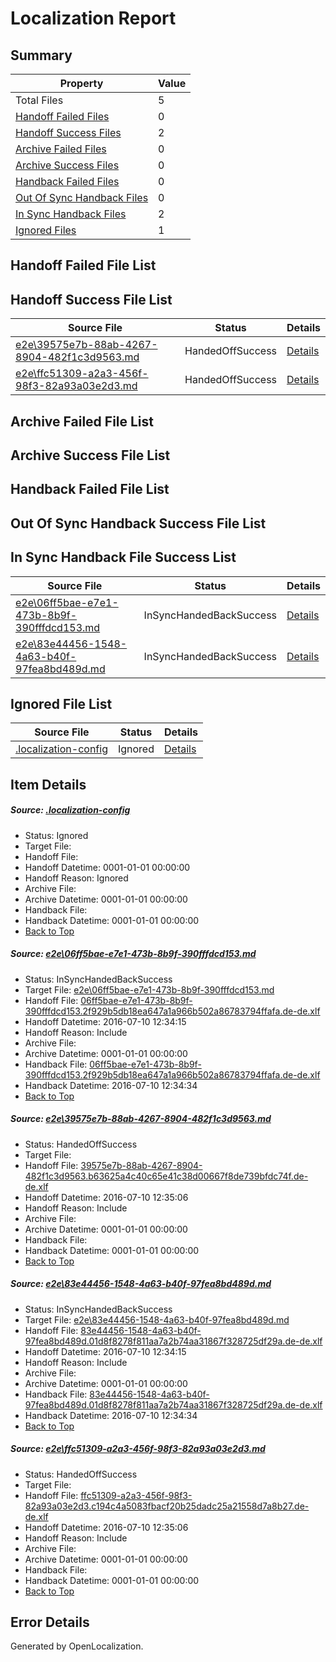 # <a name='report-top'></a> Localization Report

## Summary
 Property | Value 
 -------- | ----- 
 Total Files | 5
[ Handoff Failed Files ](#handoff-failed-list)| 0
[ Handoff Success Files ](#handoff-success-list)| 2
[ Archive Failed Files ](#archive-failed-list)| 0
[ Archive Success Files ](#archive-success-list)| 0
[ Handback Failed Files ](#handback-failed-list)| 0
[ Out Of Sync Handback Files ](#outofsync-handback-success-list)| 0
[ In Sync Handback Files ](#insync-handback-success-list)| 2
[ Ignored Files ](#ignored-list)| 1

## <a name='handoff-failed-list'></a> Handoff Failed File List

## <a name='handoff-success-list'></a> Handoff Success File List
 Source File | Status | Details 
 ----------- | ------ | ------- 
 [e2e\39575e7b-88ab-4267-8904-482f1c3d9563.md](https://github.com/OpenLocalizationTestOrg/oltest/blob/744881dff4ff4ea39b5bf0c84201465b4bd42cf8/e2e/39575e7b-88ab-4267-8904-482f1c3d9563.md) | HandedOffSuccess | [Details](#fc4103c50f90116f98eca19e64f1591f61d787872)
 [e2e\ffc51309-a2a3-456f-98f3-82a93a03e2d3.md](https://github.com/OpenLocalizationTestOrg/oltest/blob/744881dff4ff4ea39b5bf0c84201465b4bd42cf8/e2e/ffc51309-a2a3-456f-98f3-82a93a03e2d3.md) | HandedOffSuccess | [Details](#301fc5c90cd47decc57de9aae18b68dd0ed282c24)

## <a name='archive-failed-list'></a> Archive Failed File List

## <a name='archive-success-list'></a> Archive Success File List

## <a name='handback-failed-list'></a> Handback Failed File List

## <a name='outofsync-handback-success-list'></a> Out Of Sync Handback Success File List

## <a name='insync-handback-success-list'></a> In Sync Handback File Success List
 Source File | Status | Details 
 ----------- | ------ | ------- 
 [e2e\06ff5bae-e7e1-473b-8b9f-390fffdcd153.md](https://github.com/OpenLocalizationTestOrg/oltest/blob/956488af8e57ea64b60d19d2bc2a544b26cc310d/e2e/06ff5bae-e7e1-473b-8b9f-390fffdcd153.md) | InSyncHandedBackSuccess | [Details](#04843725a4937953d87d970145b0f5de0e2adc581)
 [e2e\83e44456-1548-4a63-b40f-97fea8bd489d.md](https://github.com/OpenLocalizationTestOrg/oltest/blob/956488af8e57ea64b60d19d2bc2a544b26cc310d/e2e/83e44456-1548-4a63-b40f-97fea8bd489d.md) | InSyncHandedBackSuccess | [Details](#84cf27cae2f8da472e05fc64ef200d17af4bf3153)

## <a name='ignored-list'></a> Ignored File List
 Source File | Status | Details 
 ----------- | ------ | ------- 
 [.localization-config](https://github.com/OpenLocalizationTestOrg/oltest/blob/744881dff4ff4ea39b5bf0c84201465b4bd42cf8/.localization-config) | Ignored | [Details](#3d4f252ac210baf56311d7e97dcc2db10974dbd20)

## Item Details
##### <a name='3d4f252ac210baf56311d7e97dcc2db10974dbd20'></a> Source: [.localization-config](https://github.com/OpenLocalizationTestOrg/oltest/blob/744881dff4ff4ea39b5bf0c84201465b4bd42cf8/.localization-config)
* Status: Ignored
* Target File: 
* Handoff File: 
* Handoff Datetime: 0001-01-01 00:00:00
* Handoff Reason: Ignored
* Archive File: 
* Archive Datetime: 0001-01-01 00:00:00
* Handback File: 
* Handback Datetime: 0001-01-01 00:00:00
* [Back to Top](#report-top)

##### <a name='04843725a4937953d87d970145b0f5de0e2adc581'></a> Source: [e2e\06ff5bae-e7e1-473b-8b9f-390fffdcd153.md](https://github.com/OpenLocalizationTestOrg/oltest/blob/956488af8e57ea64b60d19d2bc2a544b26cc310d/e2e/06ff5bae-e7e1-473b-8b9f-390fffdcd153.md)
* Status: InSyncHandedBackSuccess
* Target File: [e2e\06ff5bae-e7e1-473b-8b9f-390fffdcd153.md](https://github.com/OpenLocalizationTestOrg/oltest-dede-fly/blob/942fb930f0c6b6f0ff20be6b8ec2a43735858208/e2e/06ff5bae-e7e1-473b-8b9f-390fffdcd153.md)
* Handoff File: [06ff5bae-e7e1-473b-8b9f-390fffdcd153.2f929b5db18ea647a1a966b502a86783794ffafa.de-de.xlf](https://github.com/OpenLocalizationTestOrg/olhandoff-e2e/blob/16689d36861810fb99f7b2171d138d3982cabeb7/ol-handoff/OpenLocalizationTestOrg/oltest-dede-fly/ci/high/06ff5bae-e7e1-473b-8b9f-390fffdcd153.2f929b5db18ea647a1a966b502a86783794ffafa.de-de.xlf)
* Handoff Datetime: 2016-07-10 12:34:15
* Handoff Reason: Include
* Archive File: 
* Archive Datetime: 0001-01-01 00:00:00
* Handback File: [06ff5bae-e7e1-473b-8b9f-390fffdcd153.2f929b5db18ea647a1a966b502a86783794ffafa.de-de.xlf](https://github.com/OpenLocalizationTestOrg/olhandback-e2e/blob/86b7b11df972441e557cab4dab93bf443023489d/ol-handback/OpenLocalizationTestOrg/oltest-dede-fly/ci/high/06ff5bae-e7e1-473b-8b9f-390fffdcd153.2f929b5db18ea647a1a966b502a86783794ffafa.de-de.xlf)
* Handback Datetime: 2016-07-10 12:34:34
* [Back to Top](#report-top)

##### <a name='fc4103c50f90116f98eca19e64f1591f61d787872'></a> Source: [e2e\39575e7b-88ab-4267-8904-482f1c3d9563.md](https://github.com/OpenLocalizationTestOrg/oltest/blob/744881dff4ff4ea39b5bf0c84201465b4bd42cf8/e2e/39575e7b-88ab-4267-8904-482f1c3d9563.md)
* Status: HandedOffSuccess
* Target File: 
* Handoff File: [39575e7b-88ab-4267-8904-482f1c3d9563.b63625a4c40c65e41c38d00667f8de739bfdc74f.de-de.xlf](https://github.com/OpenLocalizationTestOrg/olhandoff-e2e/blob/f91af0b86798f05ffd2c97224e5a603c30b80f1d/ol-handoff/OpenLocalizationTestOrg/oltest-dede-fly/ci/ht/39575e7b-88ab-4267-8904-482f1c3d9563.b63625a4c40c65e41c38d00667f8de739bfdc74f.de-de.xlf)
* Handoff Datetime: 2016-07-10 12:35:06
* Handoff Reason: Include
* Archive File: 
* Archive Datetime: 0001-01-01 00:00:00
* Handback File: 
* Handback Datetime: 0001-01-01 00:00:00
* [Back to Top](#report-top)

##### <a name='84cf27cae2f8da472e05fc64ef200d17af4bf3153'></a> Source: [e2e\83e44456-1548-4a63-b40f-97fea8bd489d.md](https://github.com/OpenLocalizationTestOrg/oltest/blob/956488af8e57ea64b60d19d2bc2a544b26cc310d/e2e/83e44456-1548-4a63-b40f-97fea8bd489d.md)
* Status: InSyncHandedBackSuccess
* Target File: [e2e\83e44456-1548-4a63-b40f-97fea8bd489d.md](https://github.com/OpenLocalizationTestOrg/oltest-dede-fly/blob/942fb930f0c6b6f0ff20be6b8ec2a43735858208/e2e/83e44456-1548-4a63-b40f-97fea8bd489d.md)
* Handoff File: [83e44456-1548-4a63-b40f-97fea8bd489d.01d8f8278f811aa7a2b74aa31867f328725df29a.de-de.xlf](https://github.com/OpenLocalizationTestOrg/olhandoff-e2e/blob/16689d36861810fb99f7b2171d138d3982cabeb7/ol-handoff/OpenLocalizationTestOrg/oltest-dede-fly/ci/high/83e44456-1548-4a63-b40f-97fea8bd489d.01d8f8278f811aa7a2b74aa31867f328725df29a.de-de.xlf)
* Handoff Datetime: 2016-07-10 12:34:15
* Handoff Reason: Include
* Archive File: 
* Archive Datetime: 0001-01-01 00:00:00
* Handback File: [83e44456-1548-4a63-b40f-97fea8bd489d.01d8f8278f811aa7a2b74aa31867f328725df29a.de-de.xlf](https://github.com/OpenLocalizationTestOrg/olhandback-e2e/blob/86b7b11df972441e557cab4dab93bf443023489d/ol-handback/OpenLocalizationTestOrg/oltest-dede-fly/ci/high/83e44456-1548-4a63-b40f-97fea8bd489d.01d8f8278f811aa7a2b74aa31867f328725df29a.de-de.xlf)
* Handback Datetime: 2016-07-10 12:34:34
* [Back to Top](#report-top)

##### <a name='301fc5c90cd47decc57de9aae18b68dd0ed282c24'></a> Source: [e2e\ffc51309-a2a3-456f-98f3-82a93a03e2d3.md](https://github.com/OpenLocalizationTestOrg/oltest/blob/744881dff4ff4ea39b5bf0c84201465b4bd42cf8/e2e/ffc51309-a2a3-456f-98f3-82a93a03e2d3.md)
* Status: HandedOffSuccess
* Target File: 
* Handoff File: [ffc51309-a2a3-456f-98f3-82a93a03e2d3.c194c4a5083fbacf20b25dadc25a21558d7a8b27.de-de.xlf](https://github.com/OpenLocalizationTestOrg/olhandoff-e2e/blob/f91af0b86798f05ffd2c97224e5a603c30b80f1d/ol-handoff/OpenLocalizationTestOrg/oltest-dede-fly/ci/ht/ffc51309-a2a3-456f-98f3-82a93a03e2d3.c194c4a5083fbacf20b25dadc25a21558d7a8b27.de-de.xlf)
* Handoff Datetime: 2016-07-10 12:35:06
* Handoff Reason: Include
* Archive File: 
* Archive Datetime: 0001-01-01 00:00:00
* Handback File: 
* Handback Datetime: 0001-01-01 00:00:00
* [Back to Top](#report-top)


## Error Details

Generated by OpenLocalization.
